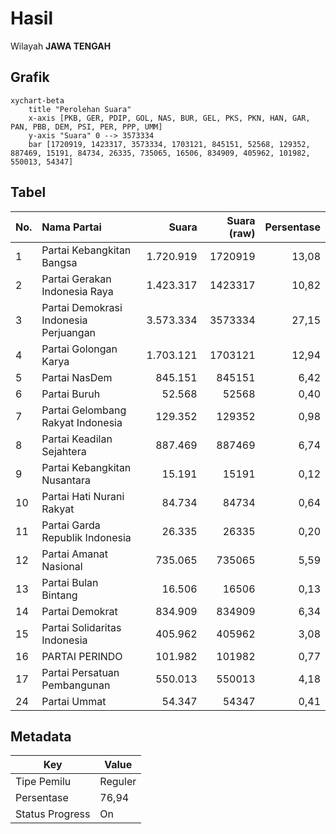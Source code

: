 # Hasil

Wilayah **JAWA TENGAH**

## Grafik

```mermaid
xychart-beta
    title "Perolehan Suara"
    x-axis [PKB, GER, PDIP, GOL, NAS, BUR, GEL, PKS, PKN, HAN, GAR, PAN, PBB, DEM, PSI, PER, PPP, UMM]
    y-axis "Suara" 0 --> 3573334
    bar [1720919, 1423317, 3573334, 1703121, 845151, 52568, 129352, 887469, 15191, 84734, 26335, 735065, 16506, 834909, 405962, 101982, 550013, 54347]
```

## Tabel

| No. | Nama Partai                           | Suara     | Suara (raw) | Persentase |
|:--- |:------------------------------------- | ---------:| -----------:| ----------:|
| 1   | Partai Kebangkitan Bangsa             | 1.720.919 | 1720919     | 13,08      |
| 2   | Partai Gerakan Indonesia Raya         | 1.423.317 | 1423317     | 10,82      |
| 3   | Partai Demokrasi Indonesia Perjuangan | 3.573.334 | 3573334     | 27,15      |
| 4   | Partai Golongan Karya                 | 1.703.121 | 1703121     | 12,94      |
| 5   | Partai NasDem                         | 845.151   | 845151      | 6,42       |
| 6   | Partai Buruh                          | 52.568    | 52568       | 0,40       |
| 7   | Partai Gelombang Rakyat Indonesia     | 129.352   | 129352      | 0,98       |
| 8   | Partai Keadilan Sejahtera             | 887.469   | 887469      | 6,74       |
| 9   | Partai Kebangkitan Nusantara          | 15.191    | 15191       | 0,12       |
| 10  | Partai Hati Nurani Rakyat             | 84.734    | 84734       | 0,64       |
| 11  | Partai Garda Republik Indonesia       | 26.335    | 26335       | 0,20       |
| 12  | Partai Amanat Nasional                | 735.065   | 735065      | 5,59       |
| 13  | Partai Bulan Bintang                  | 16.506    | 16506       | 0,13       |
| 14  | Partai Demokrat                       | 834.909   | 834909      | 6,34       |
| 15  | Partai Solidaritas Indonesia          | 405.962   | 405962      | 3,08       |
| 16  | PARTAI PERINDO                        | 101.982   | 101982      | 0,77       |
| 17  | Partai Persatuan Pembangunan          | 550.013   | 550013      | 4,18       |
| 24  | Partai Ummat                          | 54.347    | 54347       | 0,41       |


## Metadata

| Key             | Value   |
| --------------- | ------- |
| Tipe Pemilu     | Reguler |
| Persentase      | 76,94   |
| Status Progress | On      |



